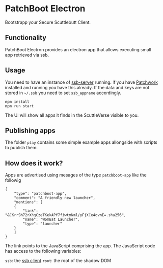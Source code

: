# PatchBoot Electron

Bootstrapp your Secure Scuttlebutt Client.

## Functionality

PatchBoot Electron provides an electron app that allows executing small app retrieved via ssb.

## Usage

You need to have an instance of [ssb-server](https://github.com/ssbc/ssb-server) running. If you have [Patchwork](https://github.com/ssbc/patchwork/) installed and running you have this already. If the data and keys are not stored in `~/.ssb` you need to set `ssb_appname` accordingly.

    npm install
    npm run start

The UI will show all apps it finds in the ScuttleVerse visible to you.

## Publishing apps

The folder `play` contains some simple example apps allongside with scripts to publish them.

## How does it work?

Apps are advertised using mesages of the type `patchboot-app` like the followig

```
{
    "type": "patchboot-app",
    "comment": "A friendly new launcher",
    "mentions": [
    {
        "link": "&CKrrSh72rXhgCzeTKekAPf7fiwtmNml/yFjXCe4ovnE=.sha256",
        "name": "WomBat Launcher",
        "type": "launcher"
    }
    ]
}
```

The link points to the JavaScript comprising the app. The JavaScript code has access to the following variables:

`ssb`: the [ssb client](https://github.com/ssbc/ssb-client)
`root`: the root of the shadow DOM

